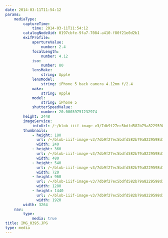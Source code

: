 ```yaml
---
date: 2014-03-11T11:54:12
params:
    mediaType:
        captureTime:
            time: 2014-03-11T11:54:12
        catalogNodeUid: 0197cbfe-9fa7-7084-a410-f80f21e0d2b1
        exifProfile:
            apertureValue:
                number: 2.4
            focalLength:
                number: 4.12
            iso:
                number: 80
            lensMake:
                string: Apple
            lensModel:
                string: iPhone 5 back camera 4.12mm f/2.4
            make:
                string: Apple
            model:
                string: iPhone 5
            shutterSpeedValue:
                number: 20.00039751232974
        height: 2448
        imageService:
            infoUrl: /~/blob-iiif-image-v3/7db9f27ec5bdfd582b79a8229598d1c53ed52ba7367254004a979c43fa827e53/info.json
        thumbnails:
            - height: 180
              url: /~/blob-iiif-image-v3/7db9f27ec5bdfd582b79a8229598d1c53ed52ba7367254004a979c43fa827e53/full/240%2C180/0/default.jpg
              width: 240
            - height: 360
              url: /~/blob-iiif-image-v3/7db9f27ec5bdfd582b79a8229598d1c53ed52ba7367254004a979c43fa827e53/full/480%2C360/0/default.jpg
              width: 480
            - height: 540
              url: /~/blob-iiif-image-v3/7db9f27ec5bdfd582b79a8229598d1c53ed52ba7367254004a979c43fa827e53/full/720%2C540/0/default.jpg
              width: 720
            - height: 960
              url: /~/blob-iiif-image-v3/7db9f27ec5bdfd582b79a8229598d1c53ed52ba7367254004a979c43fa827e53/full/1280%2C960/0/default.jpg
              width: 1280
            - height: 1440
              url: /~/blob-iiif-image-v3/7db9f27ec5bdfd582b79a8229598d1c53ed52ba7367254004a979c43fa827e53/full/1920%2C1440/0/default.jpg
              width: 1920
        width: 3264
    nav:
        type:
            media: true
title: IMG_0395.JPG
type: media
---
```


